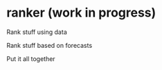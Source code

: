 # ranker (work in progress)

Rank stuff using data

Rank stuff based on forecasts

Put it all together
